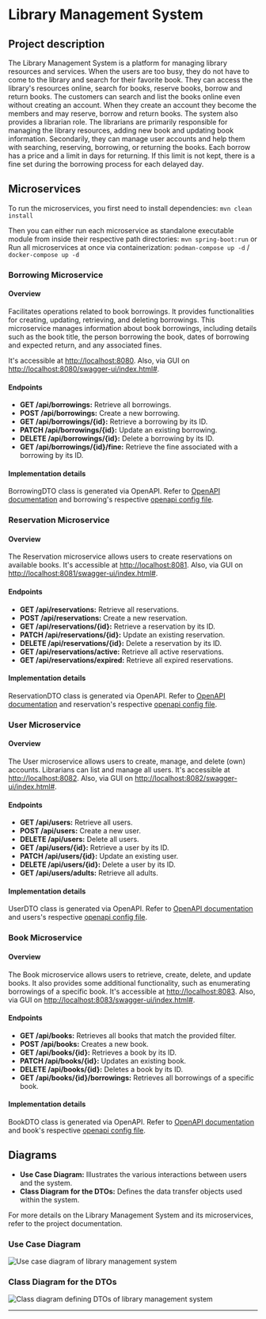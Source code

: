 # Library Management System

## Project description

The Library Management System is a platform for managing library resources and services. When the users are too busy,
they do not have to come to the library and search for their favorite book. They can access the library's resources
online, search for books, reserve books, borrow and return books. The customers can search and list the books online
even without creating an account. When they create an account they become the members and may reserve, borrow and return
books. The system also provides a librarian role. The librarians are primarily responsible for managing the library
resources, adding new book and updating book information. Secondarily, they can manage user accounts and help them with
searching, reserving, borrowing, or returning the books. Each borrow has a price and a limit in days for returning. If
this limit is not kept, there is a fine set during the borrowing process for each delayed day.

## Microservices

To run the microservices, you first need to install dependencies:
```mvn clean install```

Then you can either run each microservice as standalone executable module from inside their respective path
directories: ```mvn spring-boot:run```
or
Run all microservices at once via containerization: ```podman-compose up -d``` / ```docker-compose up -d```

### Borrowing Microservice

#### Overview

Facilitates operations related to book borrowings. It provides functionalities for creating, updating, retrieving, and
deleting borrowings. This microservice manages information about book borrowings, including details such as the book
title,
the person borrowing the book, dates of borrowing and expected return, and any associated fines.

It's accessible at [http://localhost:8080](http://localhost:8080). Also, via GUI
on [http://localhost:8080/swagger-ui/index.html#](http://localhost:8080/swagger-ui/index.html#).

#### Endpoints

- **GET /api/borrowings:** Retrieve all borrowings.
- **POST /api/borrowings:** Create a new borrowing.
- **GET /api/borrowings/{id}:** Retrieve a borrowing by its ID.
- **PATCH /api/borrowings/{id}:** Update an existing borrowing.
- **DELETE /api/borrowings/{id}:** Delete a borrowing by its ID.
- **GET /api/borrowings/{id}/fine:** Retrieve the fine associated with a borrowing by its ID.

#### Implementation details

BorrowingDTO class is generated via OpenAPI. Refer to [OpenAPI documentation](https://swagger.io/specification/) and
borrowing's respective [openapi config file](/borrowing/src/main/resources/openapi.yaml).

### Reservation Microservice

#### Overview

The Reservation microservice allows users to create reservations on available books. It's accessible
at [http://localhost:8081](http://localhost:8081). Also, via GUI
on [http://localhost:8081/swagger-ui/index.html#](http://localhost:8081/swagger-ui/index.html#).

#### Endpoints

- **GET /api/reservations:** Retrieve all reservations.
- **POST /api/reservations:** Create a new reservation.
- **GET /api/reservations/{id}:** Retrieve a reservation by its ID.
- **PATCH /api/reservations/{id}:** Update an existing reservation.
- **DELETE /api/reservations/{id}:** Delete a reservation by its ID.
- **GET /api/reservations/active:** Retrieve all active reservations.
- **GET /api/reservations/expired:** Retrieve all expired reservations.

#### Implementation details

ReservationDTO class is generated via OpenAPI. Refer to [OpenAPI documentation](https://swagger.io/specification/) and
reservation's respective [openapi config file](/reservation/src/main/resources/openapi.yaml).

### User Microservice

#### Overview

The User microservice allows users to create, manage, and delete (own) accounts. Librarians can list and manage all
users. It's accessible at [http://localhost:8082](http://localhost:8082). Also, via GUI
on [http://localhost:8082/swagger-ui/index.html#](http://localhost:8082/swagger-ui/index.html#).

#### Endpoints

- **GET /api/users:** Retrieve all users.
- **POST /api/users:** Create a new user.
- **DELETE /api/users:** Delete all users.
- **GET /api/users/{id}:** Retrieve a user by its ID.
- **PATCH /api/users/{id}:** Update an existing user.
- **DELETE /api/users/{id}:** Delete a user by its ID.
- **GET /api/users/adults:** Retrieve all adults.

#### Implementation details

UserDTO class is generated via OpenAPI. Refer to [OpenAPI documentation](https://swagger.io/specification/) and users's
respective [openapi config file](/user/src/main/resources/openapi.yaml).

### Book Microservice

#### Overview

The Book microservice allows users to retrieve, create, delete, and update books. It also provides some additional
functionality, such as enumerating borrowings of a specific book. It's accessible
at [http://localhost:8083](http://localhost:8083). Also, via GUI
on [http://localhost:8083/swagger-ui/index.html#](http://localhost:8083/swagger-ui/index.html#).

#### Endpoints

- **GET /api/books:** Retrieves all books that match the provided filter.
- **POST /api/books:** Creates a new book.
- **GET /api/books/{id}:** Retrieves a book by its ID.
- **PATCH /api/books/{id}:** Updates an existing book.
- **DELETE /api/books/{id}:** Deletes a book by its ID.
- **GET /api/books/{id}/borrowings:** Retrieves all borrowings of a specific book.

#### Implementation details

BookDTO class is generated via OpenAPI. Refer to [OpenAPI documentation](https://swagger.io/specification/) and
book's respective [openapi config file](/book/src/main/resources/openapi.yaml).

## Diagrams

- **Use Case Diagram:** Illustrates the various interactions between users and the system.
- **Class Diagram for the DTOs:** Defines the data transfer objects used within the system.

For more details on the Library Management System and its microservices, refer to the project documentation.

### Use Case Diagram

![](./puml/useCaseDiagram.png "Use case diagram of library management system")

### Class Diagram for the DTOs

![](./puml/classDiagram.png "Class diagram defining DTOs of library management system")
****
